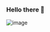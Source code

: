 ### Hello there 👋
<!-- ![image](https://user-images.githubusercontent.com/43851394/217555754-db143dda-da01-4e4f-a074-5f469ce21f0d.png) -->
<!-- ![image](https://user-images.githubusercontent.com/43851394/236013233-d7fc7f60-1429-42b1-a37d-7700f98f370a.png) -->
![image](https://user-images.githubusercontent.com/43851394/236236273-ad4c72e0-e92b-4eb6-befa-a429daa1e31c.png)

<!--
**EsteNoEsMonti/EsteNoEsMonti** is a ✨ _special_ ✨ repository because its `README.md` (this file) appears on your GitHub profile.

Here are some ideas to get you started:

- 🔭 I’m currently working on ...
- 🌱 I’m currently learning ...
- 👯 I’m looking to collaborate on ...
- 🤔 I’m looking for help with ...
- 💬 Ask me about ...
- 📫 How to reach me: ...
- 😄 Pronouns: ...
- ⚡ Fun fact: ...
-->
